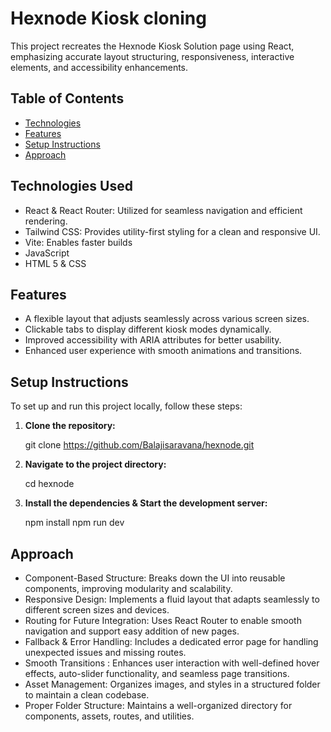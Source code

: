 # Hexnode Kiosk cloning
This project recreates the Hexnode Kiosk Solution page using React, emphasizing accurate layout structuring, responsiveness, interactive elements, and accessibility enhancements.

## Table of Contents

- [Technologies ](#technologies-used)
- [Features](#features)
- [Setup Instructions](#setup-instructions)
- [Approach](#Approach)



## Technologies Used


- React & React Router: Utilized for seamless navigation and efficient rendering.
- Tailwind CSS: Provides utility-first styling for a clean and responsive UI.
- Vite: Enables faster builds 
- JavaScript
- HTML 5 & CSS

## Features

- A flexible layout that adjusts seamlessly across various screen sizes.
- Clickable tabs to display different kiosk modes dynamically.
- Improved accessibility with ARIA attributes for better usability.
- Enhanced user experience with smooth animations and transitions.

## Setup Instructions

To set up and run this project locally, follow these steps:

1. **Clone the repository:**

   git clone https://github.com/Balajisaravana/hexnode.git

2. **Navigate to the project directory:**

    cd hexnode

3. **Install the dependencies & Start the development server:**

    npm install
    npm run dev


## Approach

- Component-Based Structure: Breaks down the UI into reusable components, improving modularity and scalability.
- Responsive Design: Implements a fluid layout that adapts seamlessly to different screen sizes and devices.
- Routing for Future Integration: Uses React Router to enable smooth navigation and support easy addition of new pages.
- Fallback & Error Handling: Includes a dedicated error page for handling unexpected issues and missing routes.
- Smooth Transitions : Enhances user interaction with well-defined hover effects, auto-slider functionality, and seamless page transitions.
- Asset Management: Organizes images, and styles in a structured folder to maintain a clean codebase.
- Proper Folder Structure: Maintains a well-organized directory for components, assets, routes, and utilities.



